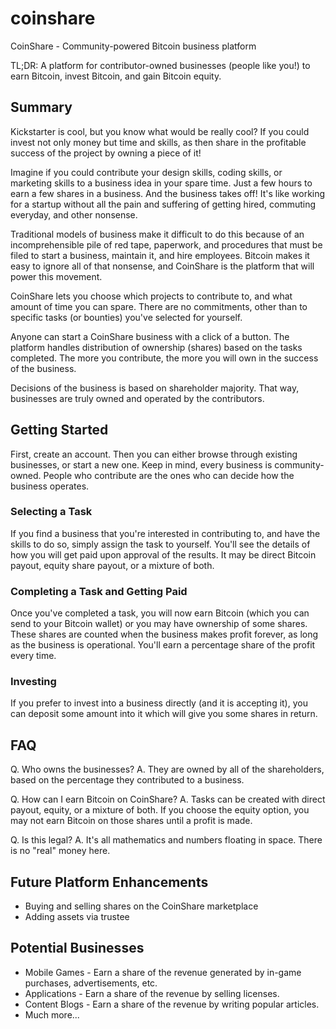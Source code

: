# coinshare
CoinShare - Community-powered Bitcoin business platform

TL;DR: A platform for contributor-owned businesses (people like you!) to earn Bitcoin, invest Bitcoin, and gain Bitcoin equity.

## Summary

Kickstarter is cool, but you know what would be really cool? If you could invest not only money but time and skills, as then share in the profitable success of the project by owning a piece of it!

Imagine if you could contribute your design skills, coding skills, or marketing skills to a business idea in your spare time. Just a few hours to earn a few shares in a business. And the business takes off! It's like working for a startup without all the pain and suffering of getting hired, commuting everyday, and other nonsense.

Traditional models of business make it difficult to do this because of an incomprehensible pile of red tape, paperwork, and procedures that must be filed to start a business, maintain it, and hire employees. Bitcoin makes it easy to ignore all of that nonsense, and CoinShare is the platform that will power this movement.

CoinShare lets you choose which projects to contribute to, and what amount of time you can spare. There are no commitments, other than to specific tasks (or bounties) you've selected for yourself.

Anyone can start a CoinShare business with a click of a button. The platform handles distribution of ownership (shares) based on the tasks completed. The more you contribute, the more you will own in the success of the business.

Decisions of the business is based on shareholder majority. That way, businesses are truly owned and operated by the contributors.

## Getting Started

First, create an account. Then you can either browse through existing businesses, or start a new one. Keep in mind, every business is community-owned. People who contribute are the ones who can decide how the business operates.

### Selecting a Task

If you find a business that you're interested in contributing to, and have the skills to do so, simply assign the task to yourself. You'll see the details of how you will get paid upon approval of the results. It may be direct Bitcoin payout, equity share payout, or a mixture of both.

### Completing a Task and Getting Paid

Once you've completed a task, you will now earn Bitcoin (which you can send to your Bitcoin wallet) or you may have ownership of some shares. These shares are counted when the business makes profit forever, as long as the business is operational. You'll earn a percentage share of the profit every time.

### Investing

If you prefer to invest into a business directly (and it is accepting it), you can deposit some amount into it which will give you some shares in return.

## FAQ

Q. Who owns the businesses?
A. They are owned by all of the shareholders, based on the percentage they contributed to a business.

Q. How can I earn Bitcoin on CoinShare?
A. Tasks can be created with direct payout, equity, or a mixture of both. If you choose the equity option, you may not earn Bitcoin on those shares until a profit is made.

Q. Is this legal?
A. It's all mathematics and numbers floating in space. There is no "real" money here.

## Future Platform Enhancements

* Buying and selling shares on the CoinShare marketplace
* Adding assets via trustee

## Potential Businesses

* Mobile Games - Earn a share of the revenue generated by in-game purchases, advertisements, etc.
* Applications - Earn a share of the revenue by selling licenses.
* Content Blogs - Earn a share of the revenue by writing popular articles.
* Much more...
